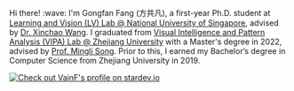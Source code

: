<p>Hi there! :wave: I'm Gongfan Fang (方共凡), a first-year Ph.D. student at <a href="http://lv-nus.org/">Learning and Vision (LV) Lab @ National University of Singapore</a>, advised by <a href="https://sites.google.com/site/sitexinchaowang/">Dr. Xinchao Wang</a>. I graduated from <a href="https://www.vipazoo.cn/">Visual Intelligence and Pattern Analysis (VIPA) Lab @ Zhejiang University</a> with a Master's degree in 2022, advised by <a href="https://person.zju.edu.cn/en/msong">Prof. Mingli Song</a>. Prior to this, I earned my Bachelor’s degree in Computer Science from Zhejiang University in 2019.
 
<a href="https://stardev.io/developers/VainF"><img alt="Check out VainF's profile on stardev.io" src="https://stardev.io/developers/VainF/badge/languages/country.svg" /></a>
